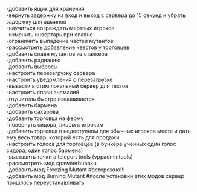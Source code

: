 -добавить ящик для хранения\
-вернуть задержку на вход и выход с сервера до 15 секунд и убрать задержку для админов\
-научиться возраждать мертвых игроков\
-изменить инвертарь при спавне\
-ограничить выпадение частей мутантов\
-рассмотреть добавление квестов у торговцев\
-добавить спавн мутантов из сталкера\
-добавить радиацию\
-добавить выбросы\
-настроить перезагрузку сервера\
-настроить уведомления о перезагрузке\
-вывести в стим локальный сервер для тестов\
-настроить спавн анамалий\
-глушитель быстро изнашивается\
-добавить бармена\
-добавить сахарова\
-добавить торговца на ферму\
-повернуть сидора, лицом к игрокам\
-добавить торговца в недоступном для обычных игроков месте и дать ему весь товар, который есть для продажи\
-настроить голоса для торговцев (в бункере ученных один голос сидора, один голос бармена)\
-выставить точки в teleport tools (vppadmintools)\
-рассмотреть мод spawnerbubaku\
-добавить мод Freezing Mutant #осторожно!!!\
-добавить мод Burning Mutant  #после установки этих модов сервер пришлось переустанавливать
